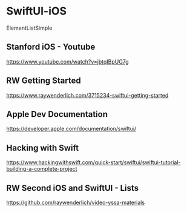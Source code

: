 # SwiftUI-iOS

ElementListSimple

<h2>Stanford iOS - Youtube</h2>

https://www.youtube.com/watch?v=jbtqIBpUG7g


<h2>RW Getting Started</h2>

https://www.raywenderlich.com/3715234-swiftui-getting-started


<h2> Apple Dev Documentation</h2>

https://developer.apple.com/documentation/swiftui/


<h2> Hacking with Swift</h2>

https://www.hackingwithswift.com/quick-start/swiftui/swiftui-tutorial-building-a-complete-project


<h2>RW Second iOS and SwiftUI - Lists </h2>


https://github.com/raywenderlich/video-yssa-materials
